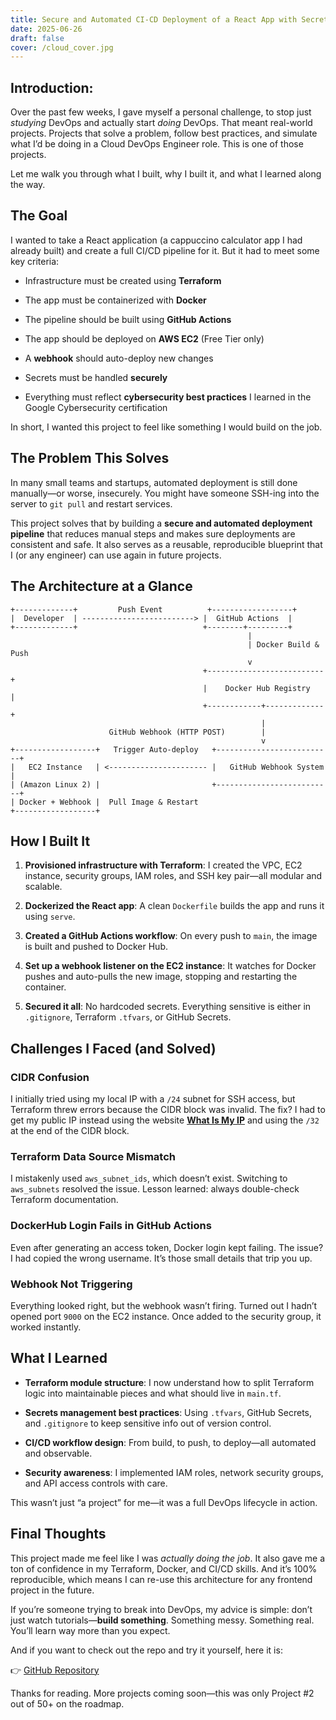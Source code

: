 ```yaml
---
title: Secure and Automated CI-CD Deployment of a React App with Secrets Management on AWS
date: 2025-06-26
draft: false
cover: /cloud_cover.jpg
---
```

## Introduction:

Over the past few weeks, I gave myself a personal challenge, to stop just _studying_ DevOps and actually start _doing_ DevOps. That meant real-world projects. Projects that solve a problem, follow best practices, and simulate what I’d be doing in a Cloud DevOps Engineer role. This is one of those projects.

Let me walk you through what I built, why I built it, and what I learned along the way.

## The Goal

I wanted to take a React application (a cappuccino calculator app I had already built) and create a full CI/CD pipeline for it. But it had to meet some key criteria:

- Infrastructure must be created using **Terraform**
    
- The app must be containerized with **Docker**
    
- The pipeline should be built using **GitHub Actions**
    
- The app should be deployed on **AWS EC2** (Free Tier only)
    
- A **webhook** should auto-deploy new changes
    
- Secrets must be handled **securely**
    
- Everything must reflect **cybersecurity best practices** I learned in the Google Cybersecurity certification
    

In short, I wanted this project to feel like something I would build on the job.

## The Problem This Solves

In many small teams and startups, automated deployment is still done manually—or worse, insecurely. You might have someone SSH-ing into the server to `git pull` and restart services.

This project solves that by building a **secure and automated deployment pipeline** that reduces manual steps and makes sure deployments are consistent and safe. It also serves as a reusable, reproducible blueprint that I (or any engineer) can use again in future projects.

## The Architecture at a Glance

```ascii
+-------------+         Push Event          +------------------+
|  Developer  | -------------------------> |  GitHub Actions  |
+-------------+                            +--------+---------+
                                                     |
                                                     | Docker Build & Push
                                                     v
                                           +--------------------------+
                                           |    Docker Hub Registry   |
                                           +------------+-------------+
                                                        |
                      GitHub Webhook (HTTP POST)        |
                                                        v
+------------------+   Trigger Auto-deploy   +--------------------------+
|   EC2 Instance   | <---------------------- |   GitHub Webhook System  |
| (Amazon Linux 2) |                         +--------------------------+
| Docker + Webhook |  Pull Image & Restart
+------------------+
```

## How I Built It

1. **Provisioned infrastructure with Terraform**: I created the VPC, EC2 instance, security groups, IAM roles, and SSH key pair—all modular and scalable.

2. **Dockerized the React app**: A clean `Dockerfile` builds the app and runs it using `serve`.

3.  **Created a GitHub Actions workflow**: On every push to `main`, the image is built and pushed to Docker Hub.

4. **Set up a webhook listener on the EC2 instance**: It watches for Docker pushes and auto-pulls the new image, stopping and restarting the container.

5. **Secured it all**: No hardcoded secrets. Everything sensitive is either in `.gitignore`, Terraform `.tfvars`, or GitHub Secrets.

## Challenges I Faced (and Solved)
### CIDR Confusion

I initially tried using my local IP with a `/24` subnet for SSH access, but Terraform threw errors because the CIDR block was invalid. The fix? I had to get my public IP instead using the website **[What Is My IP](https://www.whatismyip.com/)** and using the  `/32` at the end of the CIDR block.

### Terraform Data Source Mismatch

I mistakenly used `aws_subnet_ids`, which doesn’t exist. Switching to `aws_subnets` resolved the issue. Lesson learned: always double-check Terraform documentation.

### DockerHub Login Fails in GitHub Actions

Even after generating an access token, Docker login kept failing. The issue? I had copied the wrong username. It’s those small details that trip you up.

### Webhook Not Triggering

Everything looked right, but the webhook wasn’t firing. Turned out I hadn’t opened port `9000` on the EC2 instance. Once added to the security group, it worked instantly.

## What I Learned

- **Terraform module structure**: I now understand how to split Terraform logic into maintainable pieces and what should live in `main.tf`.
    
- **Secrets management best practices**: Using `.tfvars`, GitHub Secrets, and `.gitignore` to keep sensitive info out of version control.
    
- **CI/CD workflow design**: From build, to push, to deploy—all automated and observable.
    
- **Security awareness**: I implemented IAM roles, network security groups, and API access controls with care.
    

This wasn’t just “a project” for me—it was a full DevOps lifecycle in action.

## Final Thoughts

This project made me feel like I was _actually doing the job_. It also gave me a ton of confidence in my Terraform, Docker, and CI/CD skills. And it’s 100% reproducible, which means I can re-use this architecture for any frontend project in the future.

If you’re someone trying to break into DevOps, my advice is simple: don’t just watch tutorials—**build something**. Something messy. Something real. You’ll learn way more than you expect.

And if you want to check out the repo and try it yourself, here it is:

👉 [GitHub Repository](https://github.com/JORGEBAYUELO/secure-and-automated-cicd)

Thanks for reading. More projects coming soon—this was only Project #2 out of 50+ on the roadmap.


